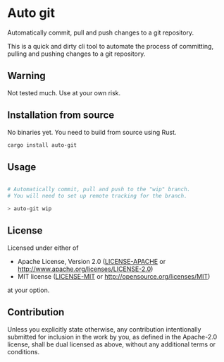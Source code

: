 # Auto git

Automatically commit, pull and push changes to a git repository.

This is a quick and dirty cli tool to automate the process of committing, pulling and pushing changes to a git repository.

## Warning

Not tested much. Use at your own risk.

## Installation from source

No binaries yet. You need to build from source using Rust.

```bash
cargo install auto-git
```

## Usage

```bash

# Automatically commit, pull and push to the "wip" branch.
# You will need to set up remote tracking for the branch.

> auto-git wip

```

## License

Licensed under either of

* Apache License, Version 2.0
  ([LICENSE-APACHE](LICENSE-APACHE) or http://www.apache.org/licenses/LICENSE-2.0)
* MIT license
  ([LICENSE-MIT](LICENSE-MIT) or http://opensource.org/licenses/MIT)

at your option.

## Contribution

Unless you explicitly state otherwise, any contribution intentionally submitted
for inclusion in the work by you, as defined in the Apache-2.0 license, shall be
dual licensed as above, without any additional terms or conditions.
